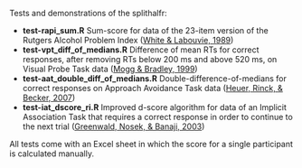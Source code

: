 Tests and demonstrations of the splithalfr:
* **test-rapi_sum.R** Sum-score for data of the 23-item version of the Rutgers Alcohol Problem Index ([White & Labouvie, 1989](https://research.alcoholstudies.rutgers.edu/rapi))
* **test-vpt_diff_of_medians.R** Difference of mean RTs for correct responses, after removing RTs below 200 ms and above 520 ms, on Visual Probe Task data ([Mogg & Bradley, 1999](https://doi.org/10.1080/026999399379050))
* **test-aat_double_diff_of_medians.R** Double-difference-of-medians for correct responses on Approach Avoidance Task data ([Heuer, Rinck, & Becker, 2007](http://doi.org/10.1016/j.brat.2007.08.010))
* **test-iat_dscore_ri.R** Improved d-score algorithm for data of an Implicit Association Task that requires a correct response in order to continue to the next trial ([Greenwald, Nosek, & Banaji, 2003](https://pubmed.ncbi.nlm.nih.gov/12916565/))

All tests come with an Excel sheet in which the score for a single participant is calculated manually.


